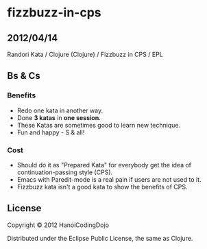# fizzbuzz-in-cps

## 2012/04/14

Randori Kata / Clojure (Clojure) / Fizzbuzz in CPS / EPL

## Bs & Cs

### Benefits

* Redo one kata in another way.
* Done **3 katas** in **one session**.
* These Katas are sometimes good to learn new technique.
* Fun and happy - S & all!

### Cost

* Should do it as "Prepared Kata" for everybody get the idea of
  continuation-passing style (CPS).
* Emacs with Paredit-mode is a real pain if users are not used to it.
* Fizzbuzz kata isn't a good kata to show the benefits of CPS.

## License

Copyright © 2012 HanoiCodingDojo

Distributed under the Eclipse Public License, the same as Clojure.
